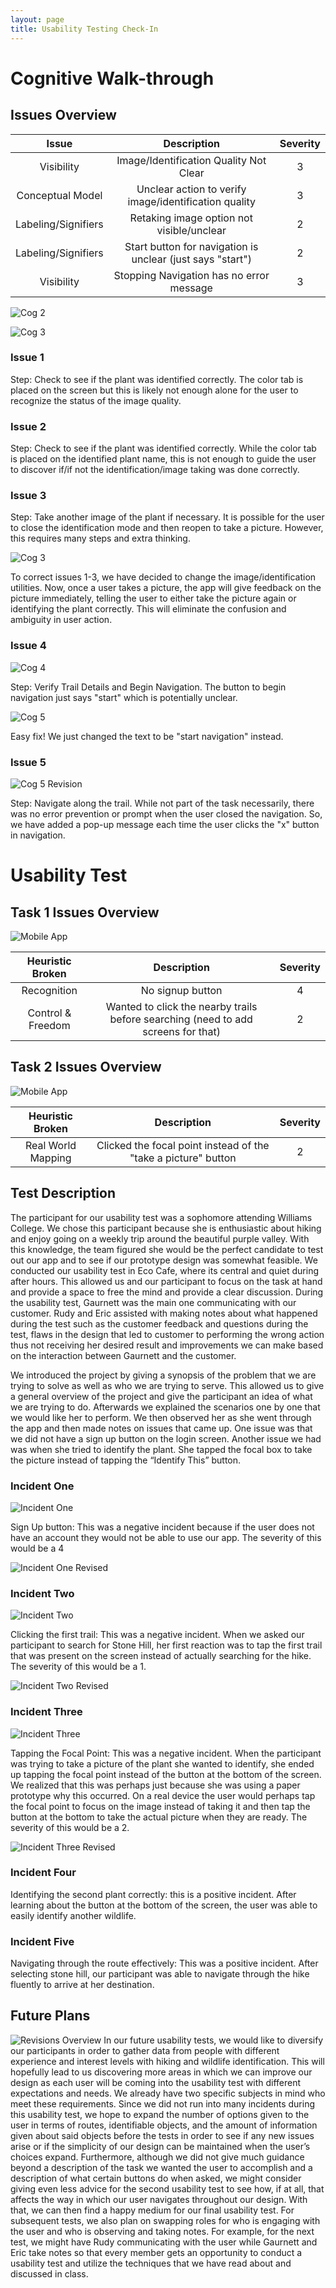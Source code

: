 ```yaml
---
layout: page 
title: Usability Testing Check-In
---
```

# Cognitive Walk-through
## Issues Overview 

| Issue | Description | Severity |
| :----: | :----: | :----: |
| Visibility | Image/Identification Quality Not Clear | 3 |
| Conceptual Model | Unclear action to verify image/identification quality | 3 |
| Labeling/Signifiers | Retaking image option not visible/unclear | 2 |
| Labeling/Signifiers | Start button for navigation is unclear (just says "start") | 2 | 
| Visibility | Stopping Navigation has no error message | 3 | 

![Cog 2](/img/cog_2_old.jpeg)

![Cog 3](/img/cog_3_old.jpeg)

### Issue 1
Step: Check to see if the plant was identified correctly. The color tab is placed on the screen but this is likely not enough alone for the user to recognize the status of the image quality.

### Issue 2 
Step: Check to see if the plant was identified correctly. While the color tab is placed on the identified plant name, this is not enough to guide the user to discover if/if not the identification/image taking was done correctly.

### Issue 3 

Step: Take another image of the plant if necessary. It is possible for the user to close the identification mode and then reopen to take a picture. However, this requires many steps and extra thinking. 

![Cog 3](/img/cog_3_revised.jpeg)

To correct issues 1-3, we have decided to change the image/identification utilities. Now, once a user takes a picture, the app will give feedback on the picture immediately, telling the user to either take the picture again or identifying the plant correctly. This will eliminate the confusion and ambiguity in user action. 

### Issue 4 

![Cog 4](/img/cog_4_old.jpeg)

Step: Verify Trail Details and Begin Navigation. The button to begin navigation just says "start" which is potentially unclear.

![Cog 5](/img/cog_4_revised.jpeg)

Easy fix! We just changed the text to be "start navigation" instead. 

### Issue 5

![Cog 5 Revision](/img/cog_5_revised.jpeg)

Step: Navigate along the trail. While not part of the task necessarily, there was no error prevention or prompt when the user closed the navigation. So, we have added a pop-up message each time the user clicks the "x" button in navigation. 

# Usability Test 
## Task 1 Issues Overview 

![Mobile App](/img/navigation.JPG)

| Heuristic Broken | Description | Severity |
| :----: | :----: | :----: |
| Recognition | No signup button | 4 |
| Control & Freedom | Wanted to click the nearby trails before searching (need to add screens for that)| 2 |

## Task 2 Issues Overview

![Mobile App](/img/identification.JPG)

| Heuristic Broken | Description | Severity |
| :----: | :----: | :----: |
| Real World Mapping | Clicked the focal point instead of the "take a picture" button | 2 |

## Test Description  
The participant for our usability test was a sophomore attending Williams College. We chose this participant because she is enthusiastic about hiking and enjoy going on a weekly trip around the beautiful purple valley. With this knowledge, the team figured she would be the perfect candidate to test out our app and to see if our prototype design was somewhat feasible. We conducted our usability test in Eco Cafe, where its central and quiet during after hours. This allowed us and our participant to focus on the task at hand and provide a space to free the mind and provide a clear discussion. During the usability test, Gaurnett was the main one communicating with our customer. Rudy and Eric assisted with making notes about what happened during the test such as the customer feedback and questions during the test, flaws in the design that led to customer to performing the wrong action thus not receiving her desired result and improvements we can make based on the interaction between Gaurnett and the customer. 

We introduced the project by giving a synopsis of the problem that we are trying to solve as well as who we are trying to serve. This allowed us to give a general overview of the project and give the participant an idea of what we are trying to do. Afterwards we explained the scenarios one by one that we would like her to perform. We then observed her as she went through the app and then made notes on issues that came up. One issue was that we did not have a sign up button on the login screen. Another issue we had was when she tried to identify the plant. She tapped the focal box to take the picture instead of tapping the “Identify This” button. 


### Incident One  

![Incident One](/img/usability_1_old.jpeg)

Sign Up button: This was a negative incident because if the user does not have an account they would not be able to use our app. The severity of this would be a 4

![Incident One Revised](/img/usability_1_revised.jpeg)

### Incident Two  

![Incident Two](/img/usability_2_old.jpeg)

Clicking the first trail: This was a negative incident. When we asked our participant to search for Stone Hill, her first reaction was to tap the first trail that was present on the screen instead of actually searching for the hike. The severity of this would be a 1.

![Incident Two Revised](/img/usability_2_revised.jpeg)

### Incident Three

![Incident Three](/img/usability_3_old.jpeg)

Tapping the Focal Point: This was a negative incident. When the participant was trying to take a picture of the plant she wanted to identify, she ended up tapping the focal point instead of the button at the bottom of the screen. We realized that this was perhaps just because she was using a paper prototype why this occurred. On a real device the user would perhaps tap the focal point to focus on the image instead of taking it and then tap the button at the bottom to take the actual picture when they are ready. The severity of this would be a 2.

![Incident Three Revised](/img/usability_3_revised.jpeg)

### Incident Four
Identifying the second plant correctly: this is a positive incident. After learning about the button at the bottom of the screen, the user was able to easily identify another wildlife.

### Incident Five
Navigating through the route effectively: This was a positive incident. After selecting stone hill, our participant was able to navigate through the hike fluently to arrive at her destination.

## Future Plans  

![Revisions Overview](/img/Revised_Prototype_Overview.jpeg)
In our future usability tests, we would like to diversify our participants in order to gather data from people with different experience and interest levels with hiking and wildlife identification. This will hopefully lead to us discovering more areas in which we can improve our design as each user will be coming into the usability test with different expectations and needs. We already have two specific subjects in mind who meet these requirements. Since we did not run into many incidents during this usability test, we hope to expand the number of options given to the user in terms of routes, identifiable objects, and the amount of information given about said objects before the tests in order to see if any new issues arise or if the simplicity of our design can be maintained when the user’s choices expand. Furthermore, although we did not give much guidance beyond a description of the task we wanted the user to accomplish and a description of what certain buttons do when asked, we might consider giving even less advice for the second usability test to see how, if at all, that affects the way in which our user navigates throughout our design. With that, we can then find a happy medium for our final usability test.
For subsequent tests, we also plan on swapping roles for who is engaging with the user and who is observing and taking notes. For example, for the next test, we might have Rudy communicating with the user while Gaurnett and Eric take notes so that every member gets an opportunity to conduct a usability test and utilize the techniques that we have read about and discussed in class.

